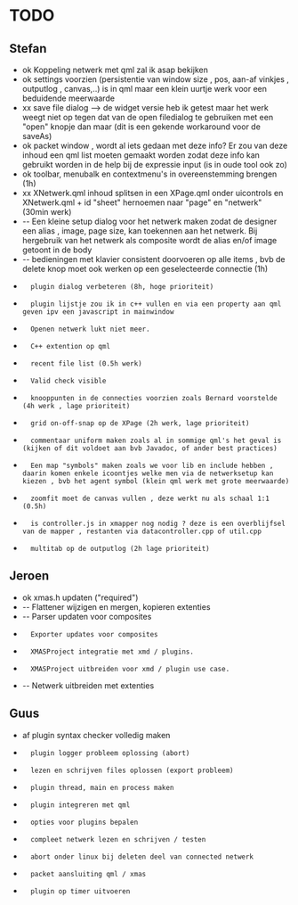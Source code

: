 # TODO

## Stefan

*   ok 	Koppeling netwerk met qml zal ik asap bekijken
*   ok 	settings voorzien (persistentie van window size , pos, aan-af vinkjes , outputlog , canvas,..) is in qml maar een klein uurtje werk voor een beduidende meerwaarde
*   xx 	save file dialog --> de widget versie heb ik getest maar het werk weegt niet op tegen dat van de open filedialog te gebruiken met een "open" knopje dan maar 
			(dit is een gekende workaround voor de saveAs)
*   ok 	packet window , wordt al iets gedaan met deze info? Er zou van deze inhoud een qml list moeten gemaakt worden zodat deze info kan gebruikt worden in de help bij de expressie input (is in oude tool ook zo)
*   ok 	toolbar, menubalk en contextmenu's in overeenstemming brengen (1h)
*   xx 	XNetwerk.qml inhoud splitsen in een XPage.qml onder uicontrols en XNetwerk.qml  + id "sheet" hernoemen naar "page" en "netwerk"  (30min werk)
*   -- 	Een kleine setup dialog voor het netwerk maken zodat de designer een alias , image, page size, kan toekennen aan het netwerk. 
		Bij hergebruik van het netwerk als composite wordt de alias en/of image getoont in de body
*   -- 	bedieningen met klavier consistent doorvoeren op alle items , bvb de delete knop moet ook werken op een geselecteerde connectie (1h)
*    	plugin dialog verbeteren (8h, hoge prioriteit) 
*    	plugin lijstje zou ik in c++ vullen en via een property aan qml geven ipv een javascript in mainwindow
*		Openen netwerk lukt niet meer.
*		C++ extention op qml
*    	recent file list (0.5h werk)
*		Valid check visible
*    	knooppunten in de connecties voorzien zoals Bernard voorstelde (4h werk , lage prioriteit)
*    	grid on-off-snap op de XPage (2h werk, lage prioriteit)
*    	commentaar uniform maken zoals al in sommige qml's het geval is (kijken of dit voldoet aan bvb Javadoc, of ander best practices)
*    	Een map "symbols" maken zoals we voor lib en include hebben , daarin komen enkele icoontjes welke men via de netwerksetup kan kiezen , bvb het agent symbol (klein qml werk met grote meerwaarde)
*    	zoomfit moet de canvas vullen , deze werkt nu als schaal 1:1 (0.5h)
*    	is controller.js in xmapper nog nodig ? deze is een overblijfsel van de mapper , restanten via datacontroller.cpp of util.cpp
*    	multitab op de outputlog (2h lage prioriteit)

## Jeroen

* 	ok	xmas.h updaten ("required")
* 	--	Flattener wijzigen en mergen, kopieren extenties
* 	--	Parser updaten voor composites
* 		Exporter updates voor composites
*		XMASProject integratie met xmd / plugins.
*		XMASProject uitbreiden voor xmd / plugin use case.
*	--	Netwerk uitbreiden met extenties

## Guus

* af	plugin syntax checker volledig maken
*		plugin logger probleem oplossing (abort)
*		lezen en schrijven files oplossen (export probleem)
*   	plugin thread, main en process maken
*		plugin integreren met qml
*		opties voor plugins bepalen
*		compleet netwerk lezen en schrijven / testen
*		abort onder linux bij deleten deel van connected netwerk
*		packet aansluiting qml / xmas
*		plugin op timer uitvoeren

